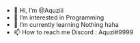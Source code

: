 - 👋 Hi, I’m @Aquziii
- 👀 I’m interested in Programming
- 🌱 I’m currently learning Nothing haha
- 📫 How to reach me Discord : Aquzi#9999
